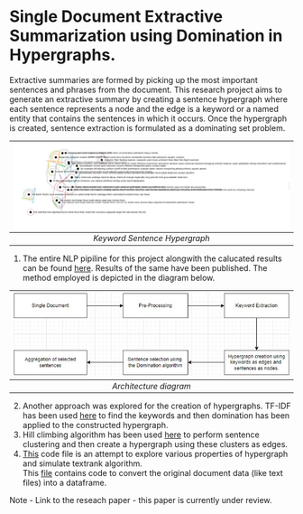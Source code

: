 # Single Document Extractive Summarization using Domination in Hypergraphs.

Extractive summaries are formed by picking up the most important sentences and phrases from the document. This research project aims to generate an extractive summary by creating a sentence hypergraph where each sentence represents a node and the edge is a keyword or a named entity that contains the sentences in which it occurs. Once the hypergraph is created, sentence extraction is formulated as a dominating set problem.

|![hypergraph image](https://github.com/aabhapingle/summarization-using-domination-in-hypergraphs-/blob/main/hypergraph.jpeg)|
|:--:|
|*Keyword Sentence Hypergraph*|

1. The entire NLP pipiline for this project alongwith the calucated results can be found [here](https://github.com/aabhapingle/summarization-using-domination-in-hypergraphs-/blob/main/all_rouge_final.ipynb). Results of the same have been published. The method employed is depicted in the diagram below.

|![architecture diagram](https://github.com/aabhapingle/summarization-using-domination-in-hypergraphs-/blob/main/architecture_diag.jpeg)|
|:--:|
|*Architecture diagram*|

2. Another approach was explored for the creation of hypergraphs. TF-IDF has been used [here](https://github.com/aabhapingle/summarization-using-domination-in-hypergraphs-/blob/main/tf_idf_%2B_domination.ipynb) to find the keywords and then domination has been applied to the constructed hypergraph.
3. Hill climbing algorithm has been used [here](https://github.com/aabhapingle/summarization-using-domination-in-hypergraphs-/blob/main/hill_climbing_%2B_hypergraph_creation.ipynb) to perform sentence clustering and then create a hypergraph using these clusters as edges.
4. [This](https://github.com/aabhapingle/summarization-using-domination-in-hypergraphs-/blob/main/file_1.ipynb) code file is an attempt to explore various properties of hypergraph and simulate textrank algorithm.    
This [file](https://github.com/aabhapingle/summarization-using-domination-in-hypergraphs-/blob/main/Dataset_creation.ipynb) contains code to convert the original document data (like text files) into a dataframe. 

Note - 
Link to the reseach paper - this paper is currently under review.


